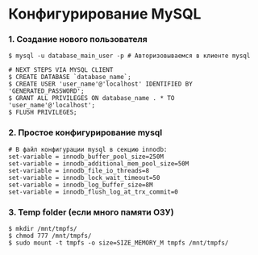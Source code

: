 # Конфигурирование MySQL
### 1. Создание нового пользователя
```shell
$ mysql -u database_main_user -p # Авторизовываемся в клиенте mysql

# NEXT STEPS VIA MYSQL CLIENT
$ CREATE DATABASE `database_name`;
$ CREATE USER 'user_name'@'localhost' IDENTIFIED BY 'GENERATED_PASSWORD';
$ GRANT ALL PRIVILEGES ON database_name . * TO 'user_name'@'localhost';
$ FLUSH PRIVILEGES;
```

### 2. Простое конфигурирование mysql
```shell
# В файл конфигурации mysql в секцию innodb:
set-variable = innodb_buffer_pool_size=250M 
set-variable = innodb_additional_mem_pool_size=50M 
set-variable = innodb_file_io_threads=8 
set-variable = innodb_lock_wait_timeout=50 
set-variable = innodb_log_buffer_size=8M 
set-variable = innodb_flush_log_at_trx_commit=0 
```

### 3. Temp folder (если много памяти ОЗУ)
```shell
$ mkdir /mnt/tmpfs/
$ chmod 777 /mnt/tmpfs/
$ sudo mount -t tmpfs -o size=SIZE_MEMORY_M tmpfs /mnt/tmpfs/
```


